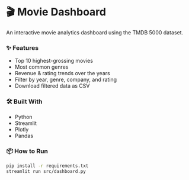 # 🎬 Movie Dashboard

An interactive movie analytics dashboard using the TMDB 5000 dataset.

### ✨ Features
- Top 10 highest-grossing movies
- Most common genres
- Revenue & rating trends over the years
- Filter by year, genre, company, and rating
- Download filtered data as CSV

### 🛠 Built With
- Python
- Streamlit
- Plotly
- Pandas

### 📦 How to Run

```bash
pip install -r requirements.txt
streamlit run src/dashboard.py

